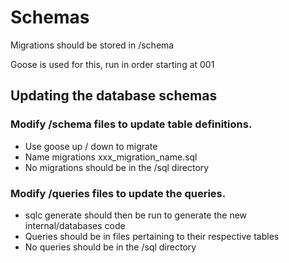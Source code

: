 # Schemas
Migrations should be stored in /schema

Goose is used for this, run in order starting at 001


## Updating the database schemas

### Modify /schema files to update table definitions.
- Use goose up / down to migrate
- Name migrations xxx_migration_name.sql
- No migrations should be in the /sql directory

### Modify /queries files to update the queries.

- sqlc generate should then be run to generate the new internal/databases code
- Queries should be in files pertaining to their respective tables
- No queries should be in the /sql directory


